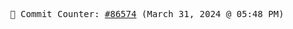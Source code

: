 <p align="center">
    <samp>
        📮 Commit Counter: <a href="https://github.com/Javascript-void0/Javascript-void0/commits/main">#86574</a> (March 31, 2024 @ 05:48 PM)
    </samp>
</p>